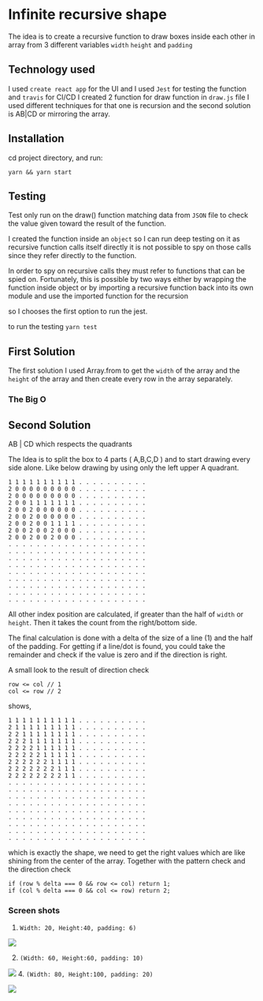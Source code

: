 
# Infinite recursive shape

The idea is to create a recursive function to draw boxes inside each other in array from 3 different variables
`width` `height` and `padding` 

## Technology used 
I used `create react app` for the UI and I used `Jest` for testing the function and `travis` for CI/CD
I created 2 function for draw function in `draw.js` file I used different techniques for that one is recursion and the second solution is AB|CD or mirroring the array.

## Installation
cd project directory, and run:

`yarn && yarn start`
  
## Testing
Test only run on the draw() function matching data from `JSON` file to check the value given toward the result of the function.

I created the function inside an `object` so I can run deep testing on it as recursive function calls itself directly it is not possible to spy on those calls since they refer directly to the function.

In order to spy on recursive calls they must refer to functions that can be spied on. Fortunately, this is possible by two ways either by wrapping the function inside object or by importing a recursive function back into its own module and use the imported function for the recursion

so I chooses the first option to run the jest.

to run the testing 
`yarn test`

## First Solution

The first solution I used Array.from to get the  `width` of the array and the `height` of the array and then create every row in the array separately.





### The Big O 


## Second Solution

AB | CD  which respects the quadrants

The Idea is to split the box to 4 parts ( A,B,C,D )
and to start drawing every side alone.
Like below drawing
by using only the left upper A quadrant.
````
1 1 1 1 1 1 1 1 1 1 . . . . . . . . . .
2 0 0 0 0 0 0 0 0 0 . . . . . . . . . .
2 0 0 0 0 0 0 0 0 0 . . . . . . . . . .
2 0 0 1 1 1 1 1 1 1 . . . . . . . . . .
2 0 0 2 0 0 0 0 0 0 . . . . . . . . . .
2 0 0 2 0 0 0 0 0 0 . . . . . . . . . .
2 0 0 2 0 0 1 1 1 1 . . . . . . . . . .
2 0 0 2 0 0 2 0 0 0 . . . . . . . . . .
2 0 0 2 0 0 2 0 0 0 . . . . . . . . . .
. . . . . . . . . . . . . . . . . . . .
. . . . . . . . . . . . . . . . . . . .
. . . . . . . . . . . . . . . . . . . .
. . . . . . . . . . . . . . . . . . . .
. . . . . . . . . . . . . . . . . . . .
. . . . . . . . . . . . . . . . . . . .
. . . . . . . . . . . . . . . . . . . .
. . . . . . . . . . . . . . . . . . . .
. . . . . . . . . . . . . . . . . . . .
````

All other index position are calculated, if greater than the half of  `width`  or  `height`. Then it takes the count from the right/bottom side.

The final calculation is done with a delta of the size of a line (1) and the half of the padding. For getting if a line/dot is found, you could take the remainder and check if the value is zero and if the direction is right.

A small look to the result of direction check
```
row <= col // 1
col <= row // 2
```
shows,
```
1 1 1 1 1 1 1 1 1 1 . . . . . . . . . .
2 1 1 1 1 1 1 1 1 1 . . . . . . . . . .
2 2 1 1 1 1 1 1 1 1 . . . . . . . . . .
2 2 2 1 1 1 1 1 1 1 . . . . . . . . . .
2 2 2 2 1 1 1 1 1 1 . . . . . . . . . .
2 2 2 2 2 1 1 1 1 1 . . . . . . . . . .
2 2 2 2 2 2 1 1 1 1 . . . . . . . . . .
2 2 2 2 2 2 2 1 1 1 . . . . . . . . . .
2 2 2 2 2 2 2 2 1 1 . . . . . . . . . .
. . . . . . . . . . . . . . . . . . . .
. . . . . . . . . . . . . . . . . . . .
. . . . . . . . . . . . . . . . . . . .
. . . . . . . . . . . . . . . . . . . .
. . . . . . . . . . . . . . . . . . . .
. . . . . . . . . . . . . . . . . . . .
. . . . . . . . . . . . . . . . . . . .
. . . . . . . . . . . . . . . . . . . .
. . . . . . . . . . . . . . . . . . . . 
```

which is exactly the shape, we need to get the right values which are like shining from the center of the array.
Together with the pattern check and the direction check
```
if (row % delta === 0 && row <= col) return 1;
if (col % delta === 0 && col <= row) return 2;
```

### Screen shots 

1.  `Width: 20, Height:40, padding: 6)`

![](https://lh3.googleusercontent.com/QmwcjSKo9bmjIohy8TcKbxU4w-PL1mQUpNnE5Gey422bUrE8lo9ghRnB4ZO5bRVdHet3wsPISYOhmQ=s500)

2.  `(Width: 60, Height:60, padding: 10)`

![](https://lh3.googleusercontent.com/qX4C23dp9LGFNUF53IZ6JmQA2OcJhFp8EwprwuamopsSUENT8odO1JQX1LGAmMGxgpAEISq1TAyNzg=s600)
4.  `(Width: 80, Height:100, padding: 20)`

![](https://lh3.googleusercontent.com/WgT8WJ89i1tTRXUyISyRahAx6ZNCJD_BJ8skDSgqfvR5rqewbhV_xtY82dmj5f0MvCe3nYaCuC4pRQ=s720)